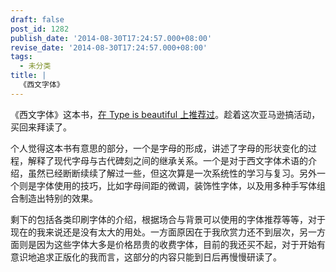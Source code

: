```yaml
---
draft: false
post_id: 1282
publish_date: '2014-08-30T17:24:57.000+08:00'
revise_date: '2014-08-30T17:24:57.000+08:00'
tags:
  - 未分类
title: |
  《西文字体》
---
```


《西文字体》这本书，[在 Type is beautiful 上推荐过](http://www.typeisbeautiful.com/western-type/)。趁着这次亚马逊搞活动，买回来拜读了。

个人觉得这本书有意思的部分，一个是字母的形成，讲述了字母的形状变化的过程，解释了现代字母与古代碑刻之间的继承关系。一个是对于西文字体术语的介绍，虽然已经断断续续了解过一些，但这次算是一次系统性的学习与复习。另外一个则是字体使用的技巧，比如字母间距的微调，装饰性字体，以及用多种手写体组合制造出特别的效果。

剩下的包括各类印刷字体的介绍，根据场合与背景可以使用的字体推荐等等，对于现在的我来说还是没有太大的用处。一方面原因在于我欣赏力还不到层次，另一方面则是因为这些字体大多是价格昂贵的收费字体，目前的我还买不起，对于开始有意识地追求正版化的我而言，这部分的内容只能到日后再慢慢研读了。
